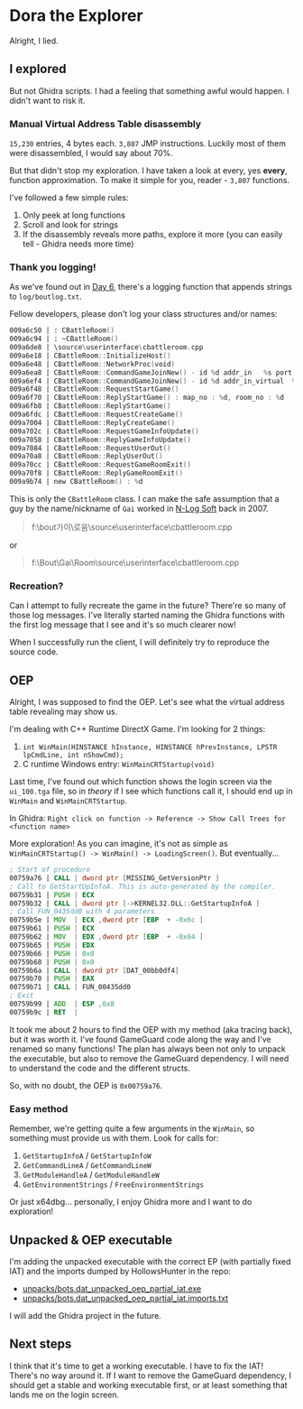 # Dora the Explorer

Alright, I lied.

## I explored

But not Ghidra scripts. I had a feeling that something awful would happen. I didn't want to risk it.

### Manual Virtual Address Table disassembly

`15,230` entries, 4 bytes each. `3,807` JMP instructions. Luckily most of them were disassembled, I would say about 70%.

But that didn't stop my exploration. I have taken a look at every, yes **every**, function approximation. To make it simple for you, reader - `3,807` functions.

I've followed a few simple rules:

1. Only peek at long functions
2. Scroll and look for strings
3. If the disassembly reveals more paths, explore it more (you can easily tell - Ghidra needs more time)

### Thank you logging!

As we've found out in [Day 6](Day_6_Did_I.md), there's a logging function that appends strings to `log/boutlog.txt`.

Fellow developers, please don't log your class structures and/or names:

```asm
009a6c50 | : CBattleRoom()
009a6c94 | : ~CBattleRoom()
009a6de8 | \source\userinterface\cbattleroom.cpp
009a6e18 | CBattleRoom::InitializeHost()
009a6e48 | CBattleRoom::NetworkProc(void)
009a6ea8 | CBattleRoom::CommandGameJoinNew() - id %d addr_in   %s port %d
009a6ef4 | CBattleRoom::CommandGameJoinNew() - id %d addr_in_virtual  %s port %d
009a6f48 | CBattleRoom::RequestStartGame()
009a6f70 | CBattleRoom::ReplyStartGame() : map_no : %d, room_no : %d
009a6fb8 | CBattleRoom::ReplyStartGame()
009a6fdc | CBattleRoom::RequestCreateGame()
009a7004 | CBattleRoom::ReplyCreateGame()
009a702c | CBattleRoom::RequestGameInfoUpdate()
009a7058 | CBattleRoom::ReplyGameInfoUpdate()
009a7084 | CBattleRoom::RequestUserOut()
009a70a8 | CBattleRoom::ReplyUserOut()
009a70cc | CBattleRoom::RequestGameRoomExit()
009a70f8 | CBattleRoom::ReplyGameRoomExit()
009a9b74 | new CBattleRoom() : %d
```

This is only the `CBattleRoom` class. I can make the safe assumption that a guy by the name/nickname of `Gai` worked in [N-Log Soft](http://www.hardcoregaming101.net/korea/part2/company-kidnkid.htm) back in 2007.

> f:\bout가이\로움\source\userinterface\cbattleroom.cpp

or

> f:\Bout\Gai\Room\source\userinterface\cbattleroom.cpp

### Recreation?

Can I attempt to fully recreate the game in the future? There're so many of those log messages. I've literally started naming the Ghidra functions with the first log message that I see and it's so much clearer now!

When I successfully run the client, I will definitely try to reproduce the source code.

## OEP

Alright, I was supposed to find the OEP. Let's see what the virtual address table revealing may show us.

I'm dealing with C++ Runtime DirectX Game. I'm looking for 2 things:

1. `int WinMain(HINSTANCE hInstance, HINSTANCE hPrevInstance, LPSTR lpCmdLine, int nShowCmd);`
2. C runtime Windows entry: `WinMainCRTStartup(void)`

Last time, I've found out which function shows the login screen via the `ui_100.tga` file, so in _*theory*_ if I see which functions call it, I should end up in `WinMain` and `WinMainCRTStartup`.

In Ghidra: `Right click on function -> Reference -> Show Call Trees for <function name>`

More exploration! As you can imagine, it's not as simple as `WinMainCRTStartup() -> WinMain() -> LoadingScreen()`. But eventually...

```asm
; Start of procedure
00759a76 | CALL | dword ptr [MISSING_GetVersionPtr ]
; Call to GetStartUpInfoA. This is auto-generated by the compiler.
00759b31 | PUSH | ECX
00759b32 | CALL | dword ptr [->KERNEL32.DLL::GetStartupInfoA ]
; Call FUN_0435dd0 with 4 parameters
00759b5e | MOV  | ECX ,dword ptr [EBP  + -0x6c ]
00759b61 | PUSH | ECX
00759b62 | MOV  | EDX ,dword ptr [EBP  + -0x64 ]
00759b65 | PUSH | EDX
00759b66 | PUSH | 0x0
00759b68 | PUSH | 0x0
00759b6a | CALL | dword ptr [DAT_00bb0df4]
00759b70 | PUSH | EAX
00759b71 | CALL | FUN_00435dd0
; Exit
00759b99 | ADD  | ESP ,0x8
00759b9c | RET  |
```

It took me about 2 hours to find the OEP with my method (aka tracing back), but it was worth it. I've found GameGuard code along the way and I've renamed so many functions! The plan has always been not only to unpack the executable, but also to remove the GameGuard dependency. I will need to understand the code and the different structs.

So, with no doubt, the OEP is `0x00759a76`.

### Easy method

Remember, we're getting quite a few arguments in the `WinMain`, so something must provide us with them. Look for calls for:

1. `GetStartupInfoA` / `GetStartupInfoW`
2. `GetCommandLineA` / `GetCommandLineW`
3. `GetModuleHandleA` / `GetModuleHandleW`
4. `GetEnvironmentStrings` / `FreeEnvironmentStrings`

Or just x64dbg... personally, I enjoy Ghidra more and I want to do exploration!

## Unpacked & OEP executable

I'm adding the unpacked executable with the correct EP (with partially fixed IAT) and the imports dumped by HollowsHunter in the repo:

- [unpacks/bots.dat_unpacked_oep_partial_iat.exe](../unpacks/bots.dat_unpacked_oep_partial_iat.exe)
- [unpacks/bots.dat_unpacked_oep_partial_iat.imports.txt](../unpacks/bots.dat_unpacked_oep_partial_iat.imports.txt)

I will add the Ghidra project in the future.

## Next steps

I think that it's time to get a working executable. I have to fix the IAT! There's no way around it. If I want to remove the GameGuard dependency, I should get a stable and working executable first, or at least something that lands me on the login screen.
